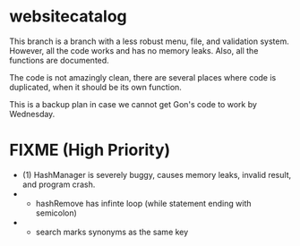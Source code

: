 websitecatalog
==============

This branch is a branch with a less robust menu, file, and validation system.
However, all the code works and has no memory leaks. Also, all the functions are documented.

The code is not amazingly clean, there are several places where code is duplicated,
when it should be its own function.

This is a backup plan in case we cannot get Gon's code to work by Wednesday.

FIXME (High Priority)
======================
* (1) HashManager is severely buggy, causes memory leaks, invalid result, and program crash.
* * hashRemove has infinte loop (while statement ending with semicolon)
* * search marks synonyms as the same key


